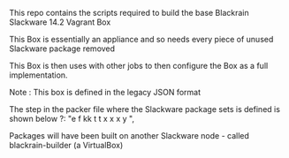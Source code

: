 This repo contains the scripts required to build the base Blackrain Slackware 14.2 Vagrant Box

This Box is essentially an appliance and so needs every piece of unused Slackware package removed

This Box is then uses with other jobs to then configure the Box as a full implementation.

Note : This box is defined in the legacy JSON format

The step in the packer file where the Slackware package sets is defined is shown below ?:
"<wait>e
<spacebar>f
<spacebar>kk
<spacebar>t
<spacebar>t
<spacebar>x
<spacebar>x
<spacebar>x
<spacebar>y
<spacebar><enter>",


Packages will have been built on another Slackware node - called blackrain-builder (a VirtualBox)
